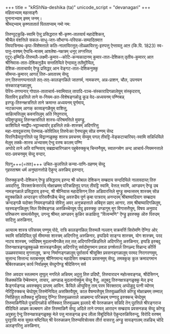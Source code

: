 +++
title = "kRShNa-deshika (ta)"
unicode_script = "devanagari"
+++
महिताभ्याम् महत्सङ्गैः  
पुनानाभ्याम् इमम् जनम्।  
श्रीमद्भ्याम् कृष्णतातार्त पितताप्याम् नमो नम:

तिरुप्पुट्कुऴि-स्वामि ऎऩ्ऱु प्रसिद्धराऩ श्री-कृष्ण-तातयार्य महादेशिकऩ्,  
श्रीचैल वंशत्तिले सकल-साधु-जऩ-सौभाग्य-परिपाक-सम्पादितमाऩ  
त्विपात्रिनाथ-कृपा-विशेषत्ताले कलि-नालायिरत्तुत्-तॊळ्ळायिरत्तु-इरुपत्तु ऐन्तावतु आऩ (कि.पि. 1823) स्व-पाऩु-वरुषम् ऐप्पचि-मासम् आश्लेषा-नक्षत्रम् धनुर् लग्ऩत्तिल्  
एटूर्-इम्मिडि-तिरुमलै-लक्ष्मी-कुमार--कोटि-कन्यकादानम् कुमार-तात-देशिकऩ् तृतीय-कुमारर् आऩ  
श्रीनिवास-तात-देशिकऩुडैय सन्ततियिले ऐन्दावतु तलैमुऱैयिल्,  
देशिक-ताताचार्यर् ऎण्ड्रु प्रसिद्धर् आन वॆङ्गट-तात-देशिकनुक्कु  
सीमन्त-कुमारर् आगत् तिरु-अवतारम् सॆय्दु  
तन् तिरुत्तगप्पनाराले तत्-तत्-कालङ्गळिले जातगर्म, नामकरण, अन्न-प्राशन, चौल, उपनयन संस्कारङ्गळालुम्,  
पॆरिय-तगप्पनार् गोपाल-ताताचार्य-स्वामियाल् तापादि-पञ्च-संस्कारादिगळालेयुम् संस्कृदराय्,  
पिताविन् इडत्तिले ताने स-नियम-व्रत-विशेषङ्गळोडु कूड वेद-अध्ययनम् पण्णिबन्न्  
इरण्डु-तिरुनक्षत्रत्तिले ताने क्रमान्त अध्ययनम् पूर्णमाय्,  
नाटकान्तम् आगक् काव्यङ्गळैयुम् वाशित्तु,  
साहित्यत्तिलुम् कवनत्तिलुम् अति निपुणराय्,  
पदिमूण्ड्रावदु तिरुनक्षत्रत्तिले शास्त्र-परिश्रमत्तिले मुयण्ड्रु,  
काशियिले नवद्वीप-भट्टाच्चार्यार् इडत्तिले तर्क-शास्त्रम् अदिगरित्तु  
महा-वावदूकराय्प् पॆरुमाळ्-कोविलिल् तिरुवॆःका ऎनप्पडुम् सॊन्न वण्णम् सॆय्द  
पिरानिडैयाट्टगत्तिले पहु विद्वान्गळुक्कु शास्त्र प्रवचनम् सॆय्युम् पगल् तीवट्टि-वॆङ्कटाचारियर्-स्वामि सन्निधियिले मेलुम् तर्क्क-शास्त्र अभ्यासम् ऐन्दु वरुष कालम् पण्णि  
अप्पोदे ताने अति वाग्मियाय् सब्रह्मचारिगळान पहुबेरुक्कुच् चिन्तनैयुम्, स्वातन्त्र्येण अन्द आचार्य-नियमनत्ताले पाठ-प्रवचनमुम् सॆय्दु वन्दार्. 

पिऱगु+++(=ततः)+++ उचित-कुलत्तिले कन्या-पाणि-ग्रहणम् सॆय्दु  
गृहस्ताश्रम धर्म अनुष्ठानत्तोडे ऎऴुन्द् अरुळिय् इरुन्दार्.

तिरुक्कुडन्दै-देशिकन् ऎण्ड्रु प्रसिद्धराय् इरुन्द श्री कोबाल देशिकन् सम्ब्रदाय सन्ददियिले नालावदाय्त् तिरु अवदरित्तु, विरक्ताक्रेसरराय् मोक्षाच्रमम् परिक्रहित्तुप् पगल् तीवट्टि स्वामि, वॆत्तल् स्वामि, आण्डवन् ऎण्ड्र उब नामङ्गळाले प्रसिद्धराय् इरुन्द, श्री श्रीनिवास महादेसिगन् तिरु अडिवारत्तिले मूण्ड्रु सम्वत्सरम् शास्त्रम् सॊन्न मट्टुक्कळिले अन्दरङ्ग परिसर्यैगळैच् चॆय्दु अवरुडैय पूर्ण कृबा पात्रराय् अनन्दरम् श्रीबाष्यादियाग सम्ब्रदाय क्रन्दङ्गळै यदोक्त नियमङ्गळोडे सेवित्तु अवर् अनुक्रहत्ताले अबिवृत्त प्रज्ञर् आनार्. ताम् श्रीबाष्यादिगळिलुम्, रहस्यङ्गळिलुम् सिल विसेषङ्गळ् अरुळिच्चॆय्युम् पोदु इवरुक्कु उण्डागुम् मुग विगासत्तैयुम्, विषय अनुवाद परिष्करण सामर्त्यत्तैयुम्, उगन्दु श्रीमत् आण्डवन् कुळिर कडाक्षित्तु "वित्वन्मणि" ऎण्ड्रु इवरुक्कु ऒरु पिरुदम् सादित्तु अरुळिनार्.

अत्यात्म शास्त्र परिसयम् पण्णुम् पोदे, रात्रि कालङ्गळिल् तिरुमलै नल्लान् सक्रवर्त्ति सिरोमणि ऎन्गिऱ ओर् स्वामि सन्निदियिल् पूर्व मीमाम्सा शास्त्रम् अदिगरित्तु अरुळिनार्. इप्पडिये साङ्ग्य शास्त्रम्, योग शास्त्रम्, परद नाट्य शास्त्रम्, ज्योदिषम् मुदलानवैगळैत् तत् तत् अदिगारिगळिडत्तिले अदिगरित्तु अरुळिनार्. इप्पडि इरुबदु तिरुनक्षत्रङ्गळुक्कुळ्ळे शास्त्रङ्गळैयुम् अदिगरित्तु सर्वदोमुगमान प्रक्ञा प्रगर्षत्ताले तिगऴ्न्द विच्रान्द कीर्त्ति उळ्ळवराय्वाद मुगत्तालुम्, क्रन्द निर्माणङ्गळालुम् पूर्वासार्य श्रीसूक्ति प्रवसनङ्गळालुम् परमद निरागरणमुम्, सुत्तान्द सित्तान्द स्ताबनमुम् श्रीनिगमान्द महादेसिग सम्ब्रदाय प्रवसनमुम् सॆय्दु, तमक्कुक् कुल क्रमादगमान श्रीबेररुळाळन् कार्य निर्वाहमुम् सॆय्दुगॊण्डु श्रीदेसिगन् सर्व


तिरु अवदार स्तलमान तूप्पुल् नगरिले अन्नियम् अऱुत्तु तिरु प्रदिष्टै, तिरुवारादन महोत्सवङ्गळ्, श्रीदेसिगन्, विळक्कॊळि ऎम्बॆरुमान्, तायार्, आण्डाळ् मुदलानोर्क्कुम् सॆय्दु वैत्तु, अऱुबदु तिरुनक्षत्रङ्गळुक्कु मेल् इन्द कैङ्गर्यङ्गळ् अवरुक्कुप् प्राप्तम् आयिन. कैयिले ऒप्पुवित्तु ताम् परम विरक्तराय् अप्पॊऴुदु पत्नी व्योगम् नेरिट्टिरुक्कच् चॆय्देयुम् तिरुमेनियिल् असक्तियैयुम्, काल वैषम्यत्तैयुम् तिरुवुळ्ळत्तिले कॊण्डु मोक्षाच्रमम् तम्माल् निर्वहित्तुत् तलैक्कट्ट मुडियादु ऎन्गिऱ तिरुवुळ्ळत्ताले आच्रमान्द परिक्रहम् पण्णादु इरुक्कच् चॆय्देयुम् तिरुमाळिगैयिले पुत्रादिगळोडे वर्त्तिक्कत् तिरुवुळ्ळम् इल्लादे श्री पेररुळाळन् सन्निदि तॆन् पुऱत्तिले श्रीरङ्गराज वीदियिले आच्रम कल्बमाग ऒरु तिरुमाळिगै सॆय्दु अदिले ताने पगवत् आरादन सम्ब्रदाय प्रवसनङळ् सॆय्दु कॊण्डु अऱुबत्तु ऐन्दु तिरुनक्षत्रङ्गळुक्कु मेले पत्तु मासङ्गळ् इन्द लीला विबूदियिले ऎऴुन्दरुळियिरुन्दु, विरोदि वरुषम् पुरट्टासि मास सुक्ल षष्टियिल् श्री पेररुळाळन् तिरुप्पवित्रोत्सव तीर्त्त वासरत्तु अण्ड्रु सायङ्गालम् तन्नडिच् चोदि अलङ्गरित्तु अरुळिनार्.